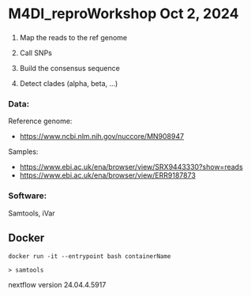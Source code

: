 # M4DI_reproWorkshop Oct 2, 2024


###

1. Map the reads to the ref genome

2. Call SNPs

3. Build the consensus sequence

4. Detect clades (alpha, beta, ...)


### Data:

Reference genome:
- https://www.ncbi.nlm.nih.gov/nuccore/MN908947

Samples:
- https://www.ebi.ac.uk/ena/browser/view/SRX9443330?show=reads
- https://www.ebi.ac.uk/ena/browser/view/ERR9187873

### Software:

Samtools, iVar


## Docker

`docker run -it --entrypoint bash containerName`

`> samtools`


nextflow version 24.04.4.5917
